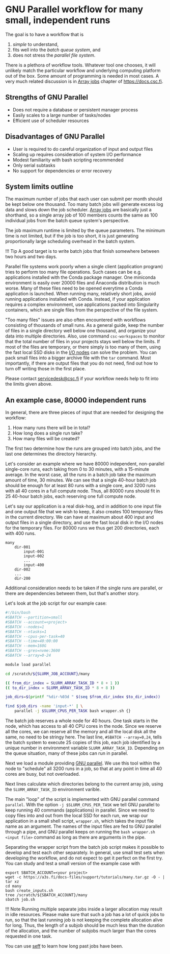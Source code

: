 # GNU Parallel workflow for many small, independent runs

The goal is to have a workflow that is

1. *simple* to understand,
2. fits well into the *batch queue system*, and
3. does not stress the *parallel file system*.

There is a plethora of workflow tools. Whatever tool one chooses, it will
unlikely match the particular workflow and underlying computing platform out of
the box. Some amount of programming is needed in most cases. A very much related
discussion is in [Array jobs](../../computing/running/array-jobs.md)
chapter of <https://docs.csc.fi>.

## Strengths of GNU Parallel

* Does not require a database or persistent manager process
* Easily scales to a large number of tasks/nodes
* Efficient use of scheduler resources

## Disadvantages of GNU Parallel

* User is required to do careful organization of input and output files
* Scaling up requires consideration of system I/O performance
* Modest familiarity with bash scripting recommended
* Only serial subtasks
* No support for dependencies or error recovery

## System limits outline

The maximum number of jobs that each user can submit per month should be kept
below one thousand. Too many batch jobs will generate excess log data and slows
down the job scheduler.
[Array jobs](../../computing/running/array-jobs.md) are basically
just a shorthand, so a single array job of 100 members counts the same as 100
individual jobs from the batch queue system's perspective.

The job maximum runtime is limited by the queue parameters. The minimum time is
not limited, but if the job is too short, it is just generating proportionally
large scheduling overhead in the batch system.

!!! Tip
      A good target is to write batch
      jobs that finish somewhere between two hours and two days.

Parallel file systems work poorly when a single client (application program)
tries to perform too many file operations. Such cases can be e.g. applications
installed with the Conda package manager. One miniconda environment is easily over
20000 files and Anaconda distribution is much worse. Many of these files need to
be opened everytime a Conda application is launched. When running many,
relatively short jobs, avoid running applications installed with Conda. Instead,
if your application requires a complex environment, use applications packed into
Singularity containers, which are single files from the perspective of the file
system.

"Too many files" issues are also often encountered with workflows consisting of
thousands of small runs. As a general guide, keep the number of files in a
single directory well below one thousand, and organize your data into multiple
directories. Also, use command `csc-workspaces` to monitor that the total number
of files in your projects stays well below the limits. If most of the files are
temporary, or there simply is too many of them, using the fast local SSD disks
in the [I/O
nodes](https://docs.csc.fi/computing/running/creating-job-scripts/#local-storage)
can solve the problem. You can pack small files into a bigger archive file with
the `tar` command. Most importantly, if there are output files that you do not need,
find out how to turn off writing those in the first place.

Please contact <servicedesk@csc.fi> if your workflow needs help to fit into the
limits given above.


## An example case, 80000 independent runs

In general, there are three pieces of input that are needed for designing the
workflow:

1. How many runs there will be in total?
2. How long does a single run take?
4. How many files will be created?

The first two determine how the runs are grouped into batch jobs, and the last
one determines the directory hierarchy.

Let's consider an example where we have 80000 independent, non-parallel
single-core runs, each taking from 0 to 30 minutes, with a 15-minute average. In
the worst case, all the runs in a batch job take the maximum amount of time, 30
minutes. We can see that a single 40-hour batch job should be enough for at
least 80 runs with a single core, and 3200 runs with all 40 cores in a full
compute node. Thus, all 80000 runs should fit in 25 40-hour batch jobs, each
reserving one full compute node.

Let's say our application is a real disk-hog, and in addition to one input file
and one output file that we wish to keep, it also creates 100 temporary files in
the current directory. We can have at maximum about 400 input and output files
in a single directory, and use the fast local disk in the I/O nodes for the
temporary files. For 80000 runs we thus get 200 directories, each with 400 runs.

```
many
    dir-001
        input-001
        input-002
        ...
        input-400
    dir-002
    ...
    dir-200
```

Additional consideration needs to be taken if the single runs are parallel, or
there are dependencies between them, but that's another story.

Let's look at the job script for our example case:

```bash
#!/bin/bash
#SBATCH --partition=small
#SBATCH --account=<project>
#SBATCH --nodes=1
#SBATCH --ntasks=1
#SBATCH --cpus-per-task=40
#SBATCH --time=40:00:00
#SBATCH --mem=160G
#SBATCH --gres=nvme:3600
#SBATCH --array=0-24

module load parallel

cd /scratch/${SLURM_JOB_ACCOUNT}/many

(( from_dir_index = SLURM_ARRAY_TASK_ID * 8 + 1 ))
(( to_dir_index = SLURM_ARRAY_TASK_ID * 8 + 8 ))

job_dirs=$(printf "%dir-%03d " $(seq $from_dir_index $to_dir_index))

find $job_dirs -name 'input-*' | \
    parallel -j $SLURM_CPUS_PER_TASK bash wrapper.sh {}
```

The batch job reserves a whole node for 40 hours. One task starts in the node,
which has access to all 40 CPU cores in the node. Since we reserve all the
cores, we can reserve all the memory and all the local disk all the same, no
need to be stringy here. The last line, `#SBATCH --array=0,24`, tells the batch
system to execute 25 copies of this job, each job identified by a unique number
in environment variable `SLURM_ARRAY_TASK_ID`. Depending on the queue situation,
many of these jobs can run in parallel.

Next we load a module providing
[GNU parallel](https://www.gnu.org/software/parallel/). We use this tool
within the node to "schedule" all 3200 runs in a job, so that at any point
in time all 40 cores are busy, but not overloaded.

Next lines calculate which directories belong to the current array job, using
the `SLURM_ARRAY_TASK_ID` environment varible.

The main "loop" of the script is implemented with GNU parallel command
`parallel`. With the option `-j $SLURM_CPUS_PER_TASK` we tell GNU parallel to
keep running 40 commands (applications) in parallel. Since we need to copy
files into and out from the local SSD for each run, we wrap our application in a
small shell script, `wrapper.sh`, which takes the input file name as an
argument. The names of the input files are fed to GNU parallel through a pipe,
and GNU parallel keeps on running the `bash wrapper.sh <input file>` command as
long as there are arguments in the pipe.

Separating the wrapper script from the batch job script makes it possible to
develop and test each other separately. In general, use small test sets when
developing the workflow, and do not expect to get it perfect on the first try.
You can study and test a small version of the example case with

```
export SBATCH_ACCOUNT=<your project>
wget -c https://a3s.fi/docs-files/support/tutorials/many.tar.gz -O - | tar xz
cd many
bash create_inputs.sh
tree /scratch/${SBATCH_ACCOUNT}/many
sbatch job.sh
```

!!! Note
    Running multiple separate jobs inside a larger allocation may result in
    idle resources. Please make sure that such a job has a lot of quick jobs
    to run, so that the last running job is not keeping the complete allocation
    alive for long. Thus, the length of a subjob should be much less than
    the duration of the allocation, and the number of subjobs much larger
    than the cores requested in one task.

You can use [seff](../faq/how-much-memory-my-job-needs.md) to learn how long 
past jobs have been.
